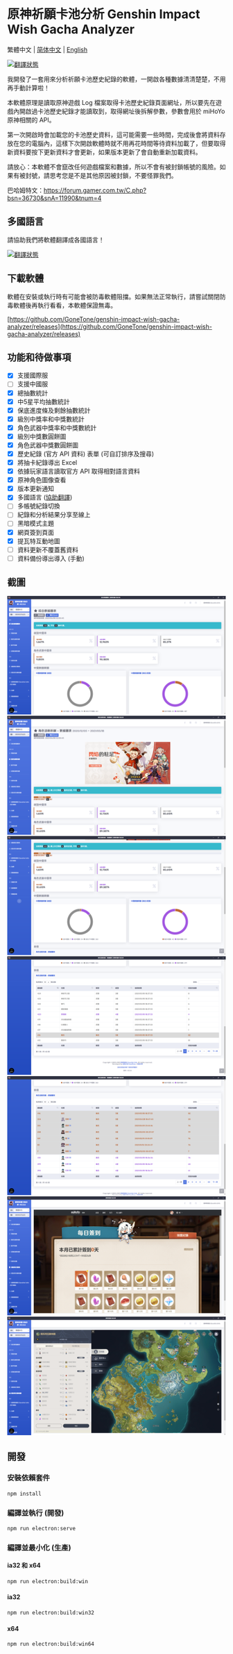 # 原神祈願卡池分析 Genshin Impact Wish Gacha Analyzer

繁體中文 | [简体中文](README_ZH-CN.md) | [English](README_EN.md)

[![翻譯狀態](https://weblate.reh.tw/widgets/genshin-impact-wish-gacha-analyzer/-/svg-badge.svg)](https://weblate.reh.tw/engage/genshin-impact-wish-gacha-analyzer/)

我開發了一套用來分析祈願卡池歷史紀錄的軟體，一開啟各種數據清清楚楚，不用再手動計算啦！

本軟體原理是讀取原神遊戲 Log 檔案取得卡池歷史紀錄頁面網址，所以要先在遊戲內開啟過卡池歷史紀錄才能讀取到，取得網址後拆解參數，參數會用於 miHoYo 原神相關的 API。

第一次開啟時會加載您的卡池歷史資料，這可能需要一些時間，完成後會將資料存放在您的電腦內，這樣下次開啟軟體時就不用再花時間等待資料加載了，但要取得新資料要按下更新資料才會更新，如果版本更新了會自動重新加載資料。

請放心：本軟體不會竄改任何遊戲檔案和數據，所以不會有被封鎖帳號的風險。如果有被封號，請思考您是不是其他原因被封鎖，不要怪罪我們。

巴哈姆特文：<https://forum.gamer.com.tw/C.php?bsn=36730&snA=11990&tnum=4>

## 多國語言

請協助我們將軟體翻譯成各國語言！

[![翻譯狀態](https://weblate.reh.tw/widgets/genshin-impact-wish-gacha-analyzer/-/open-graph.png)](https://weblate.reh.tw/engage/genshin-impact-wish-gacha-analyzer/)

## 下載軟體

軟體在安裝或執行時有可能會被防毒軟體阻擋。如果無法正常執行，請嘗試關閉防毒軟體後再執行看看，本軟體保證無毒。

[https://github.com/GoneTone/genshin-impact-wish-gacha-analyzer/releases](https://github.com/GoneTone/genshin-impact-wish-gacha-analyzer/releases)

## 功能和待做事項

- [x] 支援國際服
- [ ] 支援中國服
- [x] 總抽數統計
- [x] 中5星平均抽數統計
- [x] 保底進度條及剩餘抽數統計
- [x] 級別中獎率和中獎數統計
- [x] 角色武器中獎率和中獎數統計
- [x] 級別中獎數圓餅圖
- [x] 角色武器中獎數圓餅圖
- [x] 歷史紀錄 (官方 API 資料) 表單 (可自訂排序及搜尋)
- [x] 將抽卡紀錄導出 Excel
- [x] 依據玩家語言讀取官方 API 取得相對語言資料
- [x] 原神角色圖像查看
- [x] 版本更新通知
- [x] 多國語言 ([協助翻譯](https://weblate.reh.tw/engage/genshin-impact-wish-gacha-analyzer/))
- [ ] 多帳號紀錄切換
- [ ] 紀錄和分析結果分享至線上
- [ ] 黑暗模式主題
- [X] 網頁簽到頁面
- [X] 提瓦特互動地圖
- [ ] 資料更新不覆蓋舊資料
- [ ] 資料備份導出導入 (手動)

## 截圖

![綜合數據圖表](docs/images/zh-TW/1.png)
![角色活動祈願 - 數據圖表](docs/images/zh-TW/2.png)
![中獎率](docs/images/zh-TW/3.png)
![表格 1](docs/images/zh-TW/4.png)
![表格 2](docs/images/zh-TW/5.png)
![每日簽到](docs/images/zh-TW/6.png)
![提瓦特互動地圖](docs/images/zh-TW/7.png)

## 開發

### 安裝依賴套件

```bash
npm install
```

### 編譯並執行 (開發)

```bash
npm run electron:serve
```

### 編譯並最小化 (生產)

#### ia32 和 x64

```bash
npm run electron:build:win
```

#### ia32

```bash
npm run electron:build:win32
```

#### x64

```bash
npm run electron:build:win64
```
